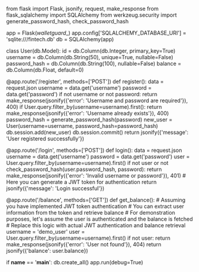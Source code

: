 from flask import Flask, jsonify, request, make_response
from flask_sqlalchemy import SQLAlchemy
from werkzeug.security import generate_password_hash, check_password_hash

app = Flask(_walletguard__)
app.config['SQLALCHEMY_DATABASE_URI'] = 'sqlite:///fintech.db'
db = SQLAlchemy(app)

class User(db.Model):
    id = db.Column(db.Integer, primary_key=True)
    username = db.Column(db.String(50), unique=True, nullable=False)
    password_hash = db.Column(db.String(100), nullable=False)
    balance = db.Column(db.Float, default=0)

@app.route('/register', methods=['POST'])
def register():
    data = request.json
    username = data.get('username')
    password = data.get('password')
    if not username or not password:
        return make_response(jsonify({'error': 'Username and password are required'}), 400)
    if User.query.filter_by(username=username).first():
        return make_response(jsonify({'error': 'Username already exists'}), 400)
    password_hash = generate_password_hash(password)
    new_user = User(username=username, password_hash=password_hash)
    db.session.add(new_user)
    db.session.commit()
    return jsonify({'message': 'User registered successfully'})

@app.route('/login', methods=['POST'])
def login():
    data = request.json
    username = data.get('username')
    password = data.get('password')
    user = User.query.filter_by(username=username).first()
    if not user or not check_password_hash(user.password_hash, password):
        return make_response(jsonify({'error': 'Invalid username or password'}), 401)
    # Here you can generate a JWT token for authentication
    return jsonify({'message': 'Login successful'})

@app.route('/balance', methods=['GET'])
def get_balance():
    # Assuming you have implemented JWT token authentication
    # You can extract user information from the token and retrieve balance
    # For demonstration purposes, let's assume the user is authenticated and the balance is fetched
    # Replace this logic with actual JWT authentication and balance retrieval
    username = 'demo_user'
    user = User.query.filter_by(username=username).first()
    if not user:
        return make_response(jsonify({'error': 'User not found'}), 404)
    return jsonify({'balance': user.balance})

if __name__ == '__main__':
    db.create_all()
    app.run(debug=True)
